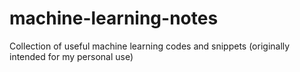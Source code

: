 # machine-learning-notes
Collection of useful machine learning codes and snippets (originally intended for my personal use)
